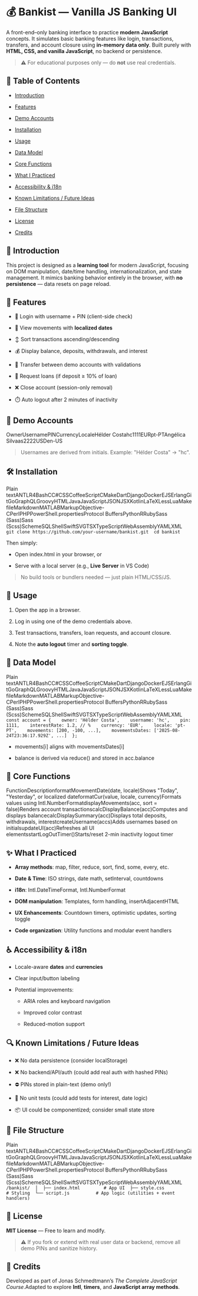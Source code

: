 💰 Bankist — Vanilla JS Banking UI
==================================

A front-end–only banking interface to practice **modern JavaScript** concepts. It simulates basic banking features like login, transactions, transfers, and account closure using **in-memory data only**. Built purely with **HTML, CSS, and vanilla JavaScript**, no backend or persistence.

> ⚠️ For educational purposes only — do **not** use real credentials.

📑 Table of Contents
--------------------

*   [Introduction](#introduction)
    
*   [Features](#features)
    
*   [Demo Accounts](#demo-accounts)
    
*   [Installation](#installation)
    
*   [Usage](#usage)
    
*   [Data Model](#data-model)
    
*   [Core Functions](#core-functions)
    
*   [What I Practiced](#what-i-practiced)
    
*   [Accessibility & i18n](#accessibility--i18n)
    
*   [Known Limitations / Future Ideas](#known-limitations--future-ideas)
    
*   [File Structure](#file-structure)
    
*   [License](#license)
    
*   [Credits](#credits)
    

🧾 Introduction
---------------

This project is designed as a **learning tool** for modern JavaScript, focusing on DOM manipulation, date/time handling, internationalization, and state management. It mimics banking behavior entirely in the browser, with **no persistence** — data resets on page reload.

🧭 Features
-----------

*   🔐 Login with username + PIN (client-side check)
    
*   📄 View movements with **localized dates**
    
*   ↕️ Sort transactions ascending/descending
    
*   💰 Display balance, deposits, withdrawals, and interest
    
*   🔁 Transfer between demo accounts with validations
    
*   💸 Request loans (if deposit ≥ 10% of loan)
    
*   ❌ Close account (session-only removal)
    
*   ⏱️ Auto logout after 2 minutes of inactivity
    

👤 Demo Accounts
----------------

OwnerUsernamePINCurrencyLocaleHélder Costahc1111EURpt-PTAngélica Silvaas2222USDen-US

> Usernames are derived from initials. Example: "Hélder Costa" → "hc".

🛠️ Installation
----------------

Plain textANTLR4BashCC#CSSCoffeeScriptCMakeDartDjangoDockerEJSErlangGitGoGraphQLGroovyHTMLJavaJavaScriptJSONJSXKotlinLaTeXLessLuaMakefileMarkdownMATLABMarkupObjective-CPerlPHPPowerShell.propertiesProtocol BuffersPythonRRubySass (Sass)Sass (Scss)SchemeSQLShellSwiftSVGTSXTypeScriptWebAssemblyYAMLXML`   git clone https://github.com/your-username/bankist.git  cd bankist   `

Then simply:

*   Open index.html in your browser, or
    
*   Serve with a local server (e.g., **Live Server** in VS Code)
    

> No build tools or bundlers needed — just plain HTML/CSS/JS.

🚀 Usage
--------

1.  Open the app in a browser.
    
2.  Log in using one of the demo credentials above.
    
3.  Test transactions, transfers, loan requests, and account closure.
    
4.  Note the **auto logout** timer and **sorting toggle**.
    

🧱 Data Model
-------------

Plain textANTLR4BashCC#CSSCoffeeScriptCMakeDartDjangoDockerEJSErlangGitGoGraphQLGroovyHTMLJavaJavaScriptJSONJSXKotlinLaTeXLessLuaMakefileMarkdownMATLABMarkupObjective-CPerlPHPPowerShell.propertiesProtocol BuffersPythonRRubySass (Sass)Sass (Scss)SchemeSQLShellSwiftSVGTSXTypeScriptWebAssemblyYAMLXML`   const account = {    owner: 'Hélder Costa',    username: 'hc',    pin: 1111,    interestRate: 1.2, // %    currency: 'EUR',    locale: 'pt-PT',    movements: [200, -100, ...],    movementsDates: ['2025-08-24T23:36:17.929Z', ...]  };   `

*   movements\[i\] aligns with movementsDates\[i\]
    
*   balance is derived via reduce() and stored in acc.balance
    

🧩 Core Functions
-----------------

FunctionDescriptionformatMovementDate(date, locale)Shows "Today", "Yesterday", or localized dateformatCur(value, locale, currency)Formats values using Intl.NumberFormatdisplayMovements(acc, sort = false)Renders account transactionscalcDisplayBalance(acc)Computes and displays balancecalcDisplaySummary(acc)Displays total deposits, withdrawals, interestcreateUsername(accs)Adds usernames based on initialsupdateUI(acc)Refreshes all UI elementsstartLogOutTimer()Starts/reset 2-min inactivity logout timer

✨ What I Practiced
------------------

*   **Array methods**: map, filter, reduce, sort, find, some, every, etc.
    
*   **Date & Time**: ISO strings, date math, setInterval, countdowns
    
*   **i18n**: Intl.DateTimeFormat, Intl.NumberFormat
    
*   **DOM manipulation**: Templates, form handling, insertAdjacentHTML
    
*   **UX Enhancements**: Countdown timers, optimistic updates, sorting toggle
    
*   **Code organization**: Utility functions and modular event handlers
    

♿ Accessibility & i18n
----------------------

*   Locale-aware **dates** and **currencies**
    
*   Clear input/button labeling
    
*   Potential improvements:
    
    *   ARIA roles and keyboard navigation
        
    *   Improved color contrast
        
    *   Reduced-motion support
        

🔍 Known Limitations / Future Ideas
-----------------------------------

*   ❌ No data persistence (consider localStorage)
    
*   ❌ No backend/API/auth (could add real auth with hashed PINs)
    
*   ⛔ PINs stored in plain-text (demo only!)
    
*   🧪 No unit tests (could add tests for interest, date logic)
    
*   📦 UI could be componentized; consider small state store
    

📁 File Structure
-----------------

Plain textANTLR4BashCC#CSSCoffeeScriptCMakeDartDjangoDockerEJSErlangGitGoGraphQLGroovyHTMLJavaJavaScriptJSONJSXKotlinLaTeXLessLuaMakefileMarkdownMATLABMarkupObjective-CPerlPHPPowerShell.propertiesProtocol BuffersPythonRRubySass (Sass)Sass (Scss)SchemeSQLShellSwiftSVGTSXTypeScriptWebAssemblyYAMLXML`   /bankist/  │  ├── index.html         # App UI  ├── style.css          # Styling  └── script.js          # App logic (utilities + event handlers)   `

📜 License
----------

**MIT License** — Free to learn and modify.

> ⚠️ If you fork or extend with real user data or backend, remove all demo PINs and sanitize history.

🙌 Credits
----------

Developed as part of Jonas Schmedtmann’s _The Complete JavaScript Course_.Adapted to explore **Intl**, **timers**, and **JavaScript array methods**.
